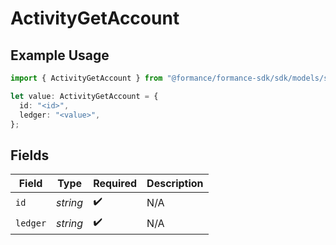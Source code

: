 # ActivityGetAccount

## Example Usage

```typescript
import { ActivityGetAccount } from "@formance/formance-sdk/sdk/models/shared";

let value: ActivityGetAccount = {
  id: "<id>",
  ledger: "<value>",
};
```

## Fields

| Field              | Type               | Required           | Description        |
| ------------------ | ------------------ | ------------------ | ------------------ |
| `id`               | *string*           | :heavy_check_mark: | N/A                |
| `ledger`           | *string*           | :heavy_check_mark: | N/A                |